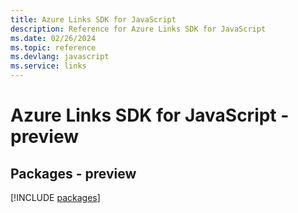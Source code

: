 ```yaml
---
title: Azure Links SDK for JavaScript
description: Reference for Azure Links SDK for JavaScript
ms.date: 02/26/2024
ms.topic: reference
ms.devlang: javascript
ms.service: links
---
```

# Azure Links SDK for JavaScript - preview
## Packages - preview
[!INCLUDE [packages](links-index.md)]
